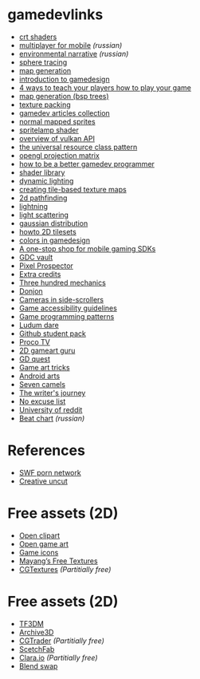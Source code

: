 # gamedevlinks

- [crt shaders](http://filthypants.blogspot.ru/2015/04/more-crt-shaders.html)
- [multiplayer for mobile](https://vc.ru/p/multiplayer-for-mobile) *(russian)*
- [environmental narrative](https://vc.ru/p/environmental-narratives) *(russian)*
- [sphere tracing](http://fabricecastel.github.io/blog/06-09-2015/main.html)
- [map generation](https://vc.ru/p/unity-world)
- [introduction to gamedesign](https://vc.ru/p/gamedev-challenges)
- [4 ways to teach your players how to play your game](http://gamedevelopment.tutsplus.com/tutorials/4-ways-to-teach-your-players-how-to-play-your-game--cms-22719)
- [map generation (bsp trees)](http://gamedevelopment.tutsplus.com/tutorials/how-to-use-bsp-trees-to-generate-game-maps--gamedev-12268)
- [texture packing](http://clb.demon.fi/files/RectangleBinPack.pdf)
- [gamedev articles collection](http://www.redblobgames.com/)
- [normal mapped sprites](http://www.alkemi-games.com/a-game-of-tricks/)
- [spritelamp shader](http://indreams-studios.com/post/writing-a-spritelamp-shader-in-unity/)
- [overview of vulkan API](http://www.toptal.com/api-developers/a-brief-overview-of-vulkan-api)
- [the universal resource class pattern](http://cpp.indi.frih.net/blog/2015/07/the-universal-resource-class-pattern/)
- [opengl projection matrix](http://www.songho.ca/opengl/gl_projectionmatrix.html)
- [how to be a better gamedev programmer](http://www.maps.org/news-letters/v18n1/v18n1-MAPS_24.pdf)
- [shader library](http://www.geeks3d.com/shader-library/)
- [dynamic lighting](http://www.mattgreer.org/articles/dynamic-lighting-and-shadows/)
- [creating tile-based texture maps](http://www.pathofexile.com/forum/view-thread/55091)
- [2d pathfinding](http://gamedevelopment.tutsplus.com/tutorials/how-to-adapt-a-pathfinding-to-a-2d-grid-based-platformer-implementation--cms-24679)
- [lightning](http://www.cuchazinteractive.com/blog/nep-lights)
- [light scattering](http://fabiensanglard.net/lightScattering/)
- [gaussian distribution](http://www.alanzucconi.com/2015/09/09/understanding-the-gaussian-distribution/)
- [howto 2D tilesets](https://youtu.be/MFvsRvo_78Y)
- [colors in gamedesign](https://vc.ru/p/color-in-game-design)
- [A one-stop shop for mobile gaming SDKs](http://gamegear.io/)
- [GDC vault](http://www.gdcvault.com/free)
- [Pixel Prospector](http://www.pixelprospector.com/)
- [Extra credits](https://www.youtube.com/user/ExtraCreditz)
- [Three hundred mechanics](http://www.squidi.net/three/)
- [Donjon](http://donjon.bin.sh/)
- [Cameras in side-scrollers](http://gamasutra.com/blogs/ItayKeren/20150511/243083/Scroll_Back_The_Theory_and_Practice_of_Cameras_in_SideScrollers.php)
- [Game accessibility guidelines](http://gameaccessibilityguidelines.com/)
- [Game programming patterns](http://gameprogrammingpatterns.com/contents.html)
- [Ludum dare](http://ludumdare.com/)
- [Github student pack](https://education.github.com/pack)
- [Proco TV](https://www.youtube.com/user/ProkoTV/)
- [2D gameart guru](http://www.2dgameartguru.com/)
- [GD quest](https://www.youtube.com/c/Gdquest)
- [Game art tricks](http://simonschreibt.de/game-art-tricks/)
- [Android arts](http://androidarts.com/art_tut.htm)
- [Seven camels](http://sevencamels.blogspot.fr/)
- [The writer's journey](http://ru.scribd.com/doc/77954617/The-Writers-Journey-Christopher-Vogler)
- [No excuse list](http://noexcuselist.com/)
- [University of reddit](http://universityofreddit.com/)
- [Beat chart](http://habrahabr.ru/post/260519/) *(russian)*

# References

- [SWF porn network](https://www.reddit.com/r/sfwpornnetwork/wiki/network)
- [Creative uncut](http://www.creativeuncut.com/)

# Free assets (2D)

- [Open clipart](https://openclipart.org/)
- [Open game art](http://opengameart.org/)
- [Game icons](http://game-icons.net/)
- [Mayang’s Free Textures](http://www.mayang.com/textures/)
- [CGTextures](http://www.cgtextures.com/) *(Partitially free)*

# Free assets (2D)

- [TF3DM](http://tf3dm.com/)
- [Archive3D](http://archive3d.net/)
- [CGTrader](https://www.cgtrader.com/) *(Partitially free)*
- [ScetchFab](https://sketchfab.com/)
- [Clara.io](https://clara.io/) *(Partitially free)*
- [Blend swap](http://www.blendswap.com/)
 
